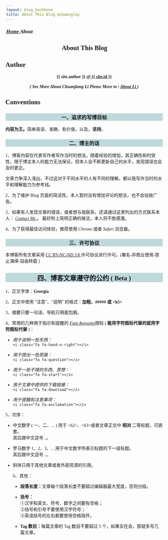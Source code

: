 ```yaml
---
layout: blog_backbone
title: About This Blog @ckwongloy
---
```


<a href="" name="top"></a>
<section class="main-content" style="font-family:Georgia;">
<div class="home">
<h3 class="page-heading">
<strong>
<a href="/home/" title="返回博客首页">
<i class="fa fa-home">
Home
</i></a>
<i class="fa fa-angle-double-right" style="color:silver;"></i>
<i class="fa fa-info-circle">
About
</i>
<i class="fa fa-terminal" style="color:red;"></i></strong></h3>

<h2 style="text-align:center;">
<i class="fa fa-bolt"></i>
<i class="fa fa-bolt"></i>
<i class="fa fa-bolt"></i>
About This Blog
</h2>

<ul style="margin-left:-50px;">
<ol>
<h2 class="page-heading">
<i class="fa fa-pencil"></i>
Author
</h2>
<p style="text-align:center;">
<strong>
{{ site.author }}
<a href="https://github.com/ckwongloy" target="_blank" title="Fork @ckwongloy on GitHub">
@ {{ site.id }}
<br><br></a></strong>
<i><b>
( See More About Chuanjiang Li Please Move to :
<a href="/about_li_zh.html" title="About Li" target="_blank">
About Li
</a>
)
</b></i></p></ol>
<ol>
<h2 class="page-heading">
<i class="fa fa-legal"></i>
Conventions
</h2>
<h3 style="text-align:center;background:#BFD9DB;">
一、追求的写博目标
</h3>
<p><b>内容为王。</b>简单易读、准确、有价值，以及，<b>坚持</b>。</p>
<h3 style="text-align:center;background:#BFD9DB;">
二、博主的话
</h3>
<p>
1、博客内容仅代表写作者写作当时的想法，随着经验的增加，其正确性和时效性，限于博主本人的能力无法保证，但本人会不断更新自己的水平，发现错误也会及时更正。
</p>
<p>
文章力争深入浅出，不过这对于不同水平的人有不同的理解。都以我写作当时的水平和理解能力为参考线。
</p>
<p>
2、为了维护 Blog 页面的简洁性，本人暂时没有增加评论的想法，也不会投放广告。
</p>
<p>
3、如果有人发现文章的错误，或者想与我联系，还请通过这里列出的方式联系本人：
<a href="/contact_li.html" target="_blank" title="Contact Li">
<i class="fa fa-envelope"> Contact Me</i>
</a>。
最好附上简明正确的做法，本人将不胜感激。
</p>
<p>
4、为了获得最佳访问体验，推荐使用 <i>Chrome</i> 或者 <i>Safari</i> 浏览器。
</p>

<h3 style="text-align:center;background:#BFD9DB;">
三、许可协议
</h3>
<p>
本博客所有文章采用
<a href="http://creativecommons.org/licenses/by-nc-nd/3.0/deed.zh" target="_blank" rel="nofollow">
CC BY-NC-ND 3.0
</a>
许可协议进行许可。(署名-非商业使用-禁止演绎-自由转载 )
</p>
<h2 style="text-align: center;background:#BFD9DB;">
四、博客文章遵守的公约 ( Beta )
</h2>
<p>1、正文字体：<b>Georgia</b></p>
<p>2、正文中使用 "注意"、"说明" 的格式：<b>加粗、##### 或 &lt;h5&gt;</b></p>
<p>3、摘要只要一句话、导航只用面包屑。</p>
<p>4、常用的几种用于指示和提醒的
<a href="http://fortawesome.github.io/Font-Awesome/icons/" target="_blank" rel="nofollow"><i>Font Awesome</i></a>图标 ( <b>能用字符图标代替的就用字符图标代替</b> )：
<ul>
<li>
<p>
<i class="fa fa-hand-o-right"> 用于说明一些东西：</i>
<code>
&lt;i class="fa fa-hand-o-right">&lt;/i&gt;
</code></p></li>
<li>
<p>
<i class="fa fa-question"> 用于提出一些思路：</i>
<code>
&lt;i class="fa fa-question">&lt;/i&gt;
</code></p></li>
<li>
<p>
<i class="fa fa-star"> 用于一些不错的东西、思想：</i>
<code>
&lt;i class="fa fa-start">&lt;/i&gt;
</code></p></li>
<li>
<p>
<i class="fa fa-download"> 用于文章中提供的下载链接：</i>
<code>
&lt;i class="fa fa-download">&lt;/i&gt;
</code></p></li>
<li>
<p>
<i class="fa fa-exclamation-circle"> 用于提醒和注意事项：</i>
<code>
&lt;i class="fa fa-exclamation"&gt;&lt;/i&gt;
</code></p></li></ul></p>

<p>5、次序：
<ul>
<li>
<p>
中文数字 ( 一、二、... ) 用于 &lt;h2&gt;、&lt;h3&gt;或者文章正文中 <b>相对</b> 二等标题，可嵌套。
<br>其后跟中文逗号
<code>、</code>。</li></p>
<li>
<p>
罗马数字 1、2、3、... 用于中文数字所表示标题的下一级标题。
<br>其后跟中文逗号
<code>、</code>。</p></li>
<li>
<p>
斜体只用于其他文章或者外部资源的引用。
</p></li>
<p>6、其他：
<ul>
<li>
<p>
<b>段落长度：</b>文章每个段落长度不要超过编辑器最大宽度，否则分段。
</p></li>
<li>
<p>
<b>括号：</b>
<br>
①汉字和英文、符号、数字之间要有空格；
<br>
②括号和引号不要使用汉字符号；
<br>
③英语括号的左右都要使用空格隔开。
</p></li>
<li>
<p>
<b>Tag 数目：</b>每篇文章的 Tag 数目不要超过 5 个，如果实在会，那就多写几篇文章。
</p></li></ul></p>
